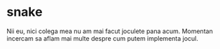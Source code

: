 # snake
Nii eu, nici colega mea nu am mai facut joculete pana acum. Momentan incercam sa aflam mai multe despre cum putem implementa jocul.
